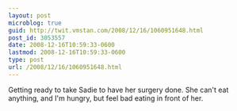 ```yaml
---
layout: post
microblog: true
guid: http://twit.vmstan.com/2008/12/16/1060951648.html
post_id: 3053557
date: 2008-12-16T10:59:33-0600
lastmod: 2008-12-16T10:59:33-0600
type: post
url: /2008/12/16/1060951648.html
---
```

Getting ready to take Sadie to have her surgery done. She can't eat anything, and I'm hungry, but feel bad eating in front of her.
